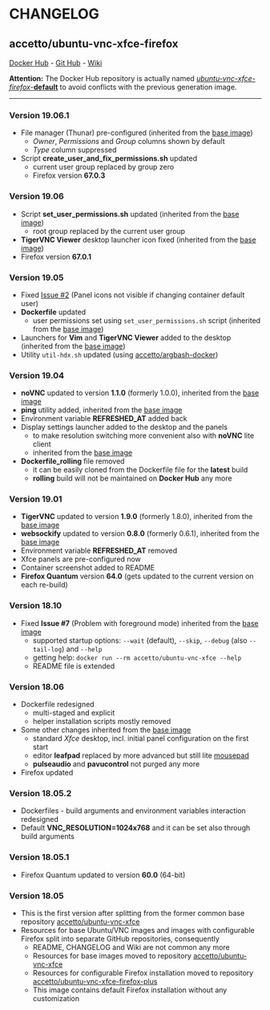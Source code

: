 # CHANGELOG

## accetto/ubuntu-vnc-xfce-firefox

[Docker Hub][this-docker] - [Git Hub][this-github] - [Wiki][this-wiki]

**Attention:** The Docker Hub repository is actually named [*ubuntu-vnc-xfce-firefox*-**default**][this-docker] to avoid conflicts with the previous generation image.

***

### Version 19.06.1

- File manager (Thunar) pre-configured (inherited from the [base image][this-base])
  - *Owner*, *Permissions* and *Group* columns shown by default
  - *Type* column suppressed
- Script **create_user_and_fix_permissions.sh** updated
  - current user group replaced by group zero
  - Firefox version **67.0.3**

### Version 19.06

- Script **set_user_permissions.sh** updated (inherited from the [base image][this-base])
  - root group replaced by the current user group
- **TigerVNC Viewer** desktop launcher icon fixed (inherited from the [base image][this-base])
- Firefox version **67.0.1**

### Version 19.05

- Fixed [Issue #2](https://github.com/accetto/ubuntu-vnc-xfce-firefox/issues/2) (Panel icons not visible if changing container default user)
- **Dockerfile** updated
  - user permissions set using `set_user_permissions.sh` script (inherited from the [base image][this-base])
- Launchers for **Vim** and **TigerVNC Viewer** added to the desktop (inherited from the [base image][this-base])
- Utility `util-hdx.sh` updated (using [accetto/argbash-docker][accetto-docker-argbash-docker])

### Version 19.04

- **noVNC** updated to version **1.1.0** (formerly 1.0.0), inherited from the [base image][this-base]
- **ping** utility added, inherited from the [base image][this-base]
- Environment variable **REFRESHED_AT** added back
- Display settings launcher added to the desktop and the panels
  - to make resolution switching more convenient also with **noVNC** lite client
  - inherited from the [base image][this-base]
- **Dockerfile_rolling** file removed
  - it can be easily cloned from the Dockerfile file for the **latest** build
  - **rolling** build will not be maintained on **Docker Hub** any more

### Version 19.01

- **TigerVNC** updated to version **1.9.0** (formerly 1.8.0), inherited from the [base image][this-base]
- **websockify** updated to version **0.8.0** (formerly 0.6.1), inherited from the [base image][this-base]
- Environment variable **REFRESHED_AT** removed
- Xfce panels are pre-configured now
- Container screenshot added to README
- **Firefox Quantum** version **64.0** (gets updated to the current version on each re-build)

### Version 18.10

- Fixed **Issue #7** (Problem with foreground mode) inherited from the [base image][this-base]
  - supported startup options: `--wait` (default), `--skip`, `--debug` (also `--tail-log`) and `--help`
  - getting help: `docker run --rm accetto/ubuntu-vnc-xfce --help`
  - README file is extended

### Version 18.06

- Dockerfile redesigned
  - multi-staged and explicit
  - helper installation scripts mostly removed
- Some other changes inherited from the [base image][this-base]
  - standard *Xfce* desktop, incl. initial panel configuration on the first start
  - editor **leafpad** replaced by more advanced but still lite [mousepad][mousepad]
  - **pulseaudio** and **pavucontrol** not purged any more
- Firefox updated

### Version 18.05.2

- Dockerfiles - build arguments and environment variables interaction redesigned
- Default **VNC_RESOLUTION=1024x768** and it can be set also through build arguments

### Version 18.05.1

- Firefox Quantum updated to version **60.0** (64-bit)

### Version 18.05

- This is the first version after splitting from the former common base repository [accetto/ubuntu-vnc-xfce][accetto-github-ubuntu-vnc-xfce]
- Resources for base Ubuntu/VNC images and images with configurable Firefox split into separate GitHub repositories, consequently
  - README, CHANGELOG and Wiki are not common any more
  - Resources for base images moved to repository [accetto/ubuntu-vnc-xfce][accetto-github-ubuntu-vnc-xfce]
  - Resources for configurable Firefox installation moved to repository [accetto/ubuntu-vnc-xfce-firefox-plus][accetto-github-ubuntu-vnc-xfce-firefox-plus]
  - This image contains default Firefox installation without any customization

[this-docker]: https://hub.docker.com/r/accetto/ubuntu-vnc-xfce-firefox-default/
[this-github]: https://github.com/accetto/ubuntu-vnc-xfce-firefox
[this-wiki]: https://github.com/accetto/ubuntu-vnc-xfce-firefox/wiki
[this-base]: https://hub.docker.com/r/accetto/ubuntu-vnc-xfce

[accetto-github-ubuntu-vnc-xfce]: https://github.com/accetto/ubuntu-vnc-xfce
[accetto-github-ubuntu-vnc-xfce-firefox-plus]: https://github.com/accetto/ubuntu-vnc-xfce-firefox-plus

[accetto-docker-argbash-docker]: https://hub.docker.com/r/accetto/argbash-docker
[accetto-github-argbash-docker]: https://github.com/accetto/argbash-docker

[mousepad]: https://github.com/codebrainz/mousepad
